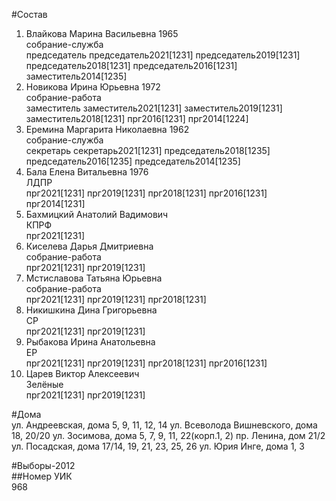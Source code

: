 #Состав  
1. Влайкова Марина Васильевна 1965  
    собрание-служба  
    председатель председатель2021[1231] председатель2019[1231] председатель2018[1231] председатель2016[1231] заместитель2014[1235]  
2. Новикова Ирина Юрьевна 1972  
    собрание-работа  
    заместитель заместитель2021[1231] заместитель2019[1231] заместитель2018[1231] прг2016[1231] прг2014[1224]  
3. Еремина Маргарита Николаевна 1962  
    собрание-служба  
    секретарь секретарь2021[1231] председатель2018[1235] председатель2016[1235] председатель2014[1235]  
4. Бала Елена Витальевна 1976  
    ЛДПР  
    прг2021[1231] прг2019[1231] прг2018[1231] прг2016[1231] прг2014[1231]  
5. Бахмицкий Анатолий Вадимович  
    КПРФ  
    прг2021[1231]  
6. Киселева Дарья Дмитриевна  
    собрание-работа  
    прг2021[1231] прг2019[1231]  
7. Мстиславова Татьяна Юрьевна  
    собрание-работа  
    прг2021[1231] прг2019[1231] прг2018[1231]  
8. Никишкина Дина Григорьевна  
    СР  
    прг2021[1231] прг2019[1231]  
9. Рыбакова Ирина Анатольевна  
    ЕР  
    прг2021[1231] прг2019[1231] прг2018[1231] прг2016[1231]  
10. Царев Виктор Алексеевич  
    Зелёные  
    прг2021[1231] прг2019[1231]  
  
#Дома  
ул. Андреевская, дома 5, 9, 11, 12, 14 ул. Всеволода Вишневского, дома 18, 20/20 ул. Зосимова, дома 5, 7, 9, 11, 22(корп.1, 2) пр. Ленина, дом 21/2 ул. Посадская, дома 17/14, 19, 21, 23, 25, 26 ул. Юрия Инге, дома 1, 3  
  
#Выборы-2012  
##Номер УИК  
968  
